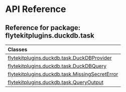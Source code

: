 # API Reference

## Reference for package: flytekitplugins.duckdb.task

| Classes  |
| :------------- |
| [flytekitplugins.duckdb.task.DuckDBProvider](flytekitplugins_duckdb_task_duckdbprovider) |
| [flytekitplugins.duckdb.task.DuckDBQuery](flytekitplugins_duckdb_task_duckdbquery) |
| [flytekitplugins.duckdb.task.MissingSecretError](flytekitplugins_duckdb_task_missingsecreterror) |
| [flytekitplugins.duckdb.task.QueryOutput](flytekitplugins_duckdb_task_queryoutput) |
